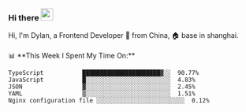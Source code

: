 ### Hi there <img src="https://media.giphy.com/media/hvRJCLFzcasrR4ia7z/giphy.gif" width="25px">

<!-- ![visitors](https://visitor-badge.glitch.me/badge?page_id=dislfyer.dislfyer) --!>

Hi, I'm Dylan, a Frontend Developer 🚀 from China, 🏠 base in shanghai.
<br/>
<br/>

📊 **This Week I Spent My Time On:**


<!--START_SECTION:waka-->

```text
TypeScript           ██████████████████████▓░░  90.77%
JavaScript           █░░░░░░░░░░░░░░░░░░░░░░░░  4.83%
JSON                 ▓░░░░░░░░░░░░░░░░░░░░░░░░  2.45%
YAML                 ▒░░░░░░░░░░░░░░░░░░░░░░░░  1.51%
Nginx configuration file ░░░░░░░░░░░░░░░░░░░░░░░░░  0.12%
```

<!--END_SECTION:waka-->

<!--
**About Me:**
 -->
